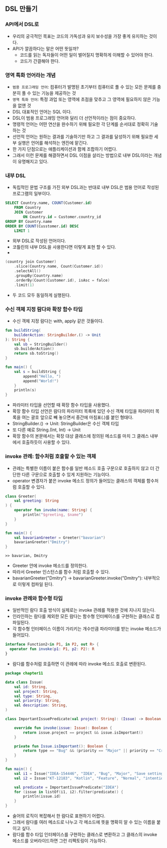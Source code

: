 ## DSL 만들기

### API에서 DSL로
- 우리의 궁극적인 목표는 코드의 가독성과 유지 보수성을 가장 좋게 유지하는 것이다.
- API가 깔끔하다는 말은 어떤 뜻일까?
  - 코드를 읽는 독자들이 어떤 일이 벌어질지 명확하게 이해할 수 있어야 한다.
  - 코드가 간결해야 한다.

### 영역 특화 언어라는 개념
- `범용 프로그래밍 언어`: 컴퓨터가 발명된 초기부터 컴퓨터로 풀 수 있는 모든 문제를 충분히 풀 수 있는 기능을 제공하는 것
- `영역 특화 언어`: 특정 과업 또는 영역에 초점을 맞추고 그 영역에 필요하지 않은 기능을 없앤 것
- DSL 대표적인 언어는 SQL 이다.
- DSL이 범용 프로그래밍 언어와 달리 더 선언적이라는 점이 중요하다.
- 명령적 언어는 어떤 연산을 완수하기 위해 필요한 각 단계를 순서대로 정확히 기술하는 것
- 선언적 언어는 원하는 결과를 기술하기만 하고 그 결과를 달성하기 위해 필요한 세부 실행은 언어를 해석하는 엔진에 맡긴다.
- 한 가지 단점으로는 애플리케이션과 함께 조합하기 어렵다.
- 그래서 이런 문제를 해결하면서 DSL 이점을 살리는 방법으로 내부 DSL이라는 개념이 유명해지고 있다.

### 내부 DSL
- 독립적인 문법 구조를 가진 외부 DSL과는 반대로 내부 DSL은 범용 언어로 작성된 프로그램의 일부이다.

```sql
SELECT Country.name, COUNT(Customer.id)
    FROM Country
    JOIN Customer
        ON Country.id = Customer.country_id
GROUP BY Country.name
ORDER BY COUNT(Cusstomer.id) DESC 
    LIMIT 1
```
- 외부 DSL로 작성된 언어이다.
- 코틀린의 내부 DSL을 사용한다면 이렇게 표현 할 수 있다.
- 
```kotlin
(country join Customer)
    .slice(Country.name, Count(Customer.id))
    .selectAll()
    .groupBy(Country.name)
    .orderBy(Count(Customer.id), isAsc = falce)
    .limit(1)
```
- 두 코드 모두 동일하게 실행된다.

### 수신 객체 지정 람다와 확장 함수 타입
- 수신 객체 지정 람다는 with, apply 같은 것들이다.

```kotlin
fun buildString(
    builderAction: StringBuilder.() -> Unit
): String {
    val sb = StringBuilder()
    sb.builderAction()
    return sb.toString()
}

fun main() {
    val s = buildString {
        append("Hello, ")
        append("World!")
    }
    println(s)
}
```
- 파라미터 타입을 선언할 때 확장 함수 타입을 사용했다.
- 확장 함수 타입 선언은 람다의 파라미터 목록에 있던 수신 객체 타입을 파라미터 목록을 여는 괄호 앞으로 빼 놓으면서 중간에 마침표(.)를 붙인 형태다.
- StringBuilder.() -> Unit: StringBuilder은 수신 객체 타입
- 또 다른 예로 String.(Int, Int) -> Unit
- 확장 함수의 본문에서는 확장 대상 클래스에 정의된 메소드를 마치 그 클래스 내부에서 호출하듯이 사용할 수 있다.

### invoke 관례: 함수처럼 호출할 수 있는 객체
- 관례는 특별한 이름이 붙은 함수를 일반 메소드 호출 구문으로 호출하지 않고 더 간단한 다른 구문으로 호출할 수 있게 지원하는 기능이다.
- operator 변경자가 붙은 invoke 메소드 정의가 들어있는 클래스의 객체를 함수처럼 호출할 수 있다.

```kotlin
class Greeter(
    val greeting: String
) {
    operator fun invoke(name: String) {
        println("$greeting, $name")
    }
}

fun main() {
    val bavarianGreeter = Greeter("bavarian")
    bavarianGreeter("Dmitry")
}
```

```text
>> bavarian, Dmitry
```
- Greeter 안에 invoke 메소드를 정의한다.
- 따라서 Greeter 인스턴스를 함수 처럼 호출할 수 있다.
- bavarianGreeter("Dmitry") -> bavarianGreeter.invoke("Dmitry"): 내부적으로 이렇게 컴파일 된다.

### invoke 관례와 함수형 타입
- 일반적인 람다 호출 방식이 실제로는 invoke 관례를 적용한 것에 지나지 않는다.
- 인라인하는 람다를 제외한 모든 람다는 함수형 인터페이스를 구현하는 클래스로 컴파일된다.
- 각 함수형 인터페이스 이름이 가리키는 개수만큼 파라미터를 받는 invoke 메소드가 들어있다.

```kotlin
interface Function2<in P1, in P2, out R> {
  operator fun invoke(p1: P1, p2: P2): R
}
```
- 람다를 함수처럼 호출하면 이 관례에 따라 invoke 메소드 호출로 변환된다.

```kotlin
package chapter11

data class Issue(
    val id: String,
    val project: String,
    val type: String,
    val priority: String,
    val description: String,
)

class ImportantIssuePredicate(val project: String): (Issue) -> Boolean {

    override fun invoke(issue: Issue): Boolean {
        return issue.project == project && issue.isImportant()
    }

    private fun Issue.isImportant(): Boolean {
        return type == "Bug" && (priority == "Major" || priority == "Critical")
    }
}

fun main() {
    val i1 = Issue("IDEA-154446", "IDEA", "Bug", "Major", "Save settings failed")
    val i2 = Issue("KT-12183", "Kotlin", "Feature", "Normal", "intention: convert ..")

    val predicate = ImportantIssuePredicate("IDEA")
    for (issue in listOf(i1, i2).filter(predicate)) {
        println(issue.id)
    }
}
```
- 술어의 로직이 복잡해서 한 람다로 표현하기 어렵다.
- 그래서 람다를 여러 메소드로 나누고 각 메소드에 뜻을 명확히 알 수 있는 이름을 붙이고 싶다.
- 람다를 함수 타입 인터페이스를 구현하는 클래스로 변환하고 그 클래스의 invoke 메소드를 오버라이드하면 그런 리펙토링이 가능하다.
